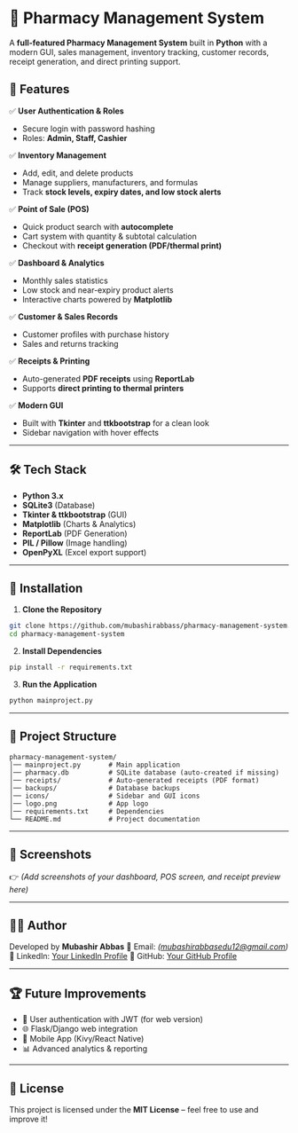 
# 🏥 Pharmacy Management System

A **full-featured Pharmacy Management System** built in **Python** with a modern GUI, sales management, inventory tracking, customer records, receipt generation, and direct printing support.

## 📌 Features

✅ **User Authentication & Roles**

* Secure login with password hashing
* Roles: **Admin, Staff, Cashier**

✅ **Inventory Management**

* Add, edit, and delete products
* Manage suppliers, manufacturers, and formulas
* Track **stock levels, expiry dates, and low stock alerts**

✅ **Point of Sale (POS)**

* Quick product search with **autocomplete**
* Cart system with quantity & subtotal calculation
* Checkout with **receipt generation (PDF/thermal print)**

✅ **Dashboard & Analytics**

* Monthly sales statistics
* Low stock and near-expiry product alerts
* Interactive charts powered by **Matplotlib**

✅ **Customer & Sales Records**

* Customer profiles with purchase history
* Sales and returns tracking

✅ **Receipts & Printing**

* Auto-generated **PDF receipts** using **ReportLab**
* Supports **direct printing to thermal printers**

✅ **Modern GUI**

* Built with **Tkinter** and **ttkbootstrap** for a clean look
* Sidebar navigation with hover effects

---

## 🛠 Tech Stack

* **Python 3.x**
* **SQLite3** (Database)
* **Tkinter & ttkbootstrap** (GUI)
* **Matplotlib** (Charts & Analytics)
* **ReportLab** (PDF Generation)
* **PIL / Pillow** (Image handling)
* **OpenPyXL** (Excel export support)

---

## 🚀 Installation

1. **Clone the Repository**

```bash
git clone https://github.com/mubashirabbass/pharmacy-management-system.git
cd pharmacy-management-system
```

2. **Install Dependencies**

```bash
pip install -r requirements.txt
```

3. **Run the Application**

```bash
python mainproject.py
```

---

## 📂 Project Structure

```
pharmacy-management-system/
│── mainproject.py       # Main application
│── pharmacy.db          # SQLite database (auto-created if missing)
│── receipts/            # Auto-generated receipts (PDF format)
│── backups/             # Database backups
│── icons/               # Sidebar and GUI icons
│── logo.png             # App logo
│── requirements.txt     # Dependencies
└── README.md            # Project documentation
```

---

## 📸 Screenshots

👉 *(Add screenshots of your dashboard, POS screen, and receipt preview here)*

---

## 👨‍💻 Author

Developed by **Mubashir Abbas**
📧 Email: *(mubashirabbasedu12@gmail.com)*
🔗 LinkedIn: [Your LinkedIn Profile](www.linkedin.com/in/mubashirabbas)
🔗 GitHub: [Your GitHub Profile](https://github.com/mubashirabbass)

---

## 🏆 Future Improvements

* 🔐 User authentication with JWT (for web version)
* 🌐 Flask/Django web integration
* 📱 Mobile App (Kivy/React Native)
* 📊 Advanced analytics & reporting

---

## 📜 License

This project is licensed under the **MIT License** – feel free to use and improve it!


